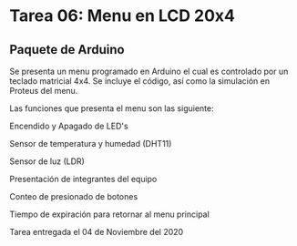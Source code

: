 # Tarea 06: Menu en LCD 20x4  
## Paquete de Arduino

Se presenta un menu programado en Arduino el cual es controlado por un teclado matricial 4x4.
Se incluye el código, así como la simulación en Proteus del menu.

Las funciones que presenta el menu son las siguiente:

  Encendido y Apagado de LED's
  
  Sensor de temperatura y humedad (DHT11)
  
  Sensor de luz (LDR)
  
  Presentación de integrantes del equipo
  
  Conteo de presionado de botones
  
  Tiempo de expiración para retornar al menu principal

Tarea entregada el 04 de Noviembre del 2020
